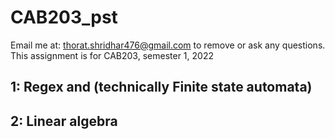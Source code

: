 # CAB203_pst

Email me at: thorat.shridhar476@gmail.com to remove or ask any questions.
This assignment is for CAB203, semester 1, 2022

## 1: Regex and (technically Finite state automata)

## 2: Linear algebra
